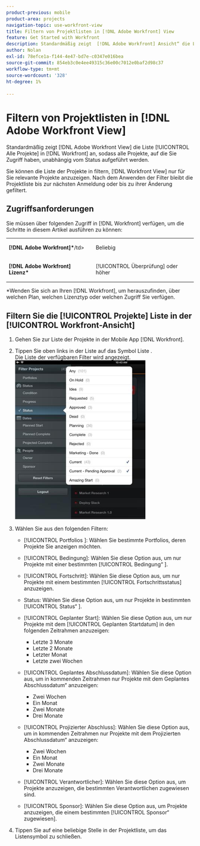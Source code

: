 ```yaml
---
product-previous: mobile
product-area: projects
navigation-topic: use-workfront-view
title: Filtern von Projektlisten in [!DNL Adobe Workfront] View
feature: Get Started with Workfront
description: Standardmäßig zeigt  [!DNL Adobe Workfront] Ansicht“ die Liste [!UICONTROL Alle Projekte] in  [!DNL Workfront] an, sodass alle Projekte, auf die Sie Zugriff haben, unabhängig vom Status aufgeführt werden.
author: Nolan
exl-id: 78efce1a-f144-4e47-bd7e-c0347e016bea
source-git-commit: 854eb3c0e4ee49315c36e00c7012e0baf2d98c37
workflow-type: tm+mt
source-wordcount: '328'
ht-degree: 1%

---
```


# Filtern von Projektlisten in [!DNL Adobe Workfront View]

Standardmäßig zeigt [!DNL Adobe Workfront View] die Liste [!UICONTROL Alle Projekte] in [!DNL Workfront] an, sodass alle Projekte, auf die Sie Zugriff haben, unabhängig vom Status aufgeführt werden.

Sie können die Liste der Projekte in filtern, [!DNL Workfront View] nur für Sie relevante Projekte anzuzeigen. Nach dem Anwenden der Filter bleibt die Projektliste bis zur nächsten Anmeldung oder bis zu ihrer Änderung gefiltert.

## Zugriffsanforderungen

Sie müssen über folgenden Zugriff in [!DNL Workfront] verfügen, um die Schritte in diesem Artikel ausführen zu können:

<table style="table-layout:auto"> 
 <col> 
 </col> 
 <col> 
 </col> 
 <tbody> 
  <tr> 
   <td role="rowheader"><strong>[!DNL Adobe Workfront]*</strong>/td&gt; 
   <td> <p>Beliebig</p> </td> 
  </tr> 
  <tr> 
   <td role="rowheader"><strong>[!DNL Adobe Workfront] Lizenz*</strong></td> 
   <td> <p>[!UICONTROL Überprüfung] oder höher</p> </td> 
  </tr> 
 </tbody> 
</table>

&#42;Wenden Sie sich an Ihren [!DNL Workfront], um herauszufinden, über welchen Plan, welchen Lizenztyp oder welchen Zugriff Sie verfügen.

## Filtern Sie die [!UICONTROL Projekte] Liste in der [!UICONTROL Workfront-Ansicht]

1. Gehen Sie zur Liste der Projekte in der Mobile App [!DNL Workfront].
1. Tippen Sie oben links in der Liste auf das Symbol Liste .\
   Die Liste der verfügbaren Filter wird angezeigt.\
   ![WF_View_filters_050621.jpg](assets/wf-view-filters-050621-350x427.jpg)

1. Wählen Sie aus den folgenden Filtern:

   * [!UICONTROL Portfolios &#x200B;]: Wählen Sie bestimmte Portfolios, deren Projekte Sie anzeigen möchten.
   * [!UICONTROL Bedingung]: Wählen Sie diese Option aus, um nur Projekte mit einer bestimmten [!UICONTROL Bedingung“ &#x200B;].
   * [!UICONTROL Fortschritt]: Wählen Sie diese Option aus, um nur Projekte mit einem bestimmten [!UICONTROL Fortschrittsstatus] anzuzeigen.
   * Status: Wählen Sie diese Option aus, um nur Projekte in bestimmten [!UICONTROL Status“ &#x200B;].
   * [!UICONTROL Geplanter Start]: Wählen Sie diese Option aus, um nur Projekte mit dem [!UICONTROL Geplanten Startdatum] in den folgenden Zeitrahmen anzuzeigen:

      * Letzte 3 Monate
      * Letzte 2 Monate
      * Letzter Monat
      * Letzte zwei Wochen
   * [!UICONTROL Geplantes Abschlussdatum]: Wählen Sie diese Option aus, um in  kommenden Zeitrahmen nur Projekte mit dem Geplantes Abschlussdatum“ anzuzeigen:

      * Zwei Wochen
      * Ein Monat
      * Zwei Monate
      * Drei Monate
   * [!UICONTROL Projizierter Abschluss]: Wählen Sie diese Option aus, um in  kommenden Zeitrahmen nur Projekte mit dem Projizierten Abschlussdatum“ anzuzeigen:

      * Zwei Wochen
      * Ein Monat
      * Zwei Monate
      * Drei Monate
   * [!UICONTROL Verantwortlicher]: Wählen Sie diese Option aus, um Projekte anzuzeigen, die bestimmten Verantwortlichen zugewiesen sind.
   * [!UICONTROL Sponsor]: Wählen Sie diese Option aus, um Projekte anzuzeigen, die einem bestimmten [!UICONTROL Sponsor“ zugewiesen &#x200B;].




1. Tippen Sie auf eine beliebige Stelle in der Projektliste, um das Listensymbol zu schließen.
